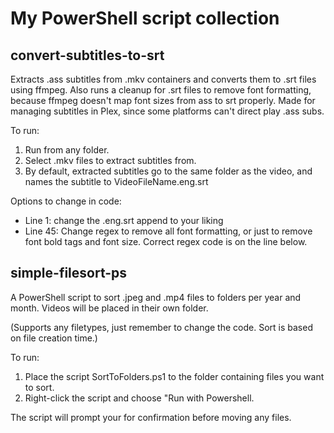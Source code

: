 # My PowerShell script collection

## convert-subtitles-to-srt

Extracts .ass subtitles from .mkv containers and converts them to .srt files using ffmpeg. Also runs a cleanup for .srt files to remove font formatting, because ffmpeg doesn't map font sizes from ass to srt properly.
Made for managing subtitles in Plex, since some platforms can't direct play .ass subs.

To run:
1. Run from any folder.
2. Select .mkv files to extract subtitles from.
3. By default, extracted subtitles go to the same folder as the video, and names the subtitle to VideoFileName.eng.srt

Options to change in code:
- Line 1: change the .eng.srt append to your liking
- Line 45: Change regex to remove all font formatting, or just to remove font bold tags and font size. Correct regex code is on the line below.

## simple-filesort-ps

A PowerShell script to sort .jpeg and .mp4 files to folders per year and month. Videos will be placed in their own folder.

(Supports any filetypes, just remember to change the code. Sort is based on file creation time.)

To run:
1. Place the script SortToFolders.ps1 to the folder containing files you want to sort.
2. Right-click the script and choose "Run with Powershell.

The script will prompt your for confirmation before moving any files.
